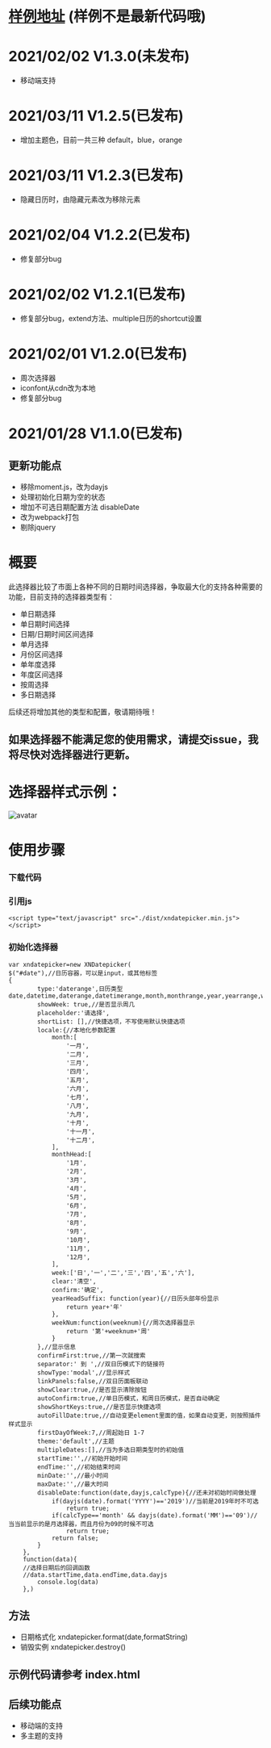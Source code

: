 
# [样例地址](https://www.jq22.com/yanshi23561) (样例不是最新代码哦)


# 2021/02/02 V1.3.0(未发布)
+ 移动端支持

# 2021/03/11 V1.2.5(已发布)
+ 增加主题色，目前一共三种 default，blue，orange

# 2021/03/11 V1.2.3(已发布)
+ 隐藏日历时，由隐藏元素改为移除元素

# 2021/02/04 V1.2.2(已发布)
+ 修复部分bug

# 2021/02/02 V1.2.1(已发布)
+ 修复部分bug，extend方法、multiple日历的shortcut设置

# 2021/02/01 V1.2.0(已发布)
+ 周次选择器
+ iconfont从cdn改为本地
+ 修复部分bug

# 2021/01/28 V1.1.0(已发布)
## 更新功能点
+ 移除moment.js，改为dayjs
+ 处理初始化日期为空的状态
+ 增加不可选日期配置方法 disableDate
+ 改为webpack打包
+ 剔除jquery

# 概要
此选择器比较了市面上各种不同的日期时间选择器，争取最大化的支持各种需要的功能，目前支持的选择器类型有：
+ 单日期选择
+ 单日期时间选择
+ 日期/日期时间区间选择
+ 单月选择
+ 月份区间选择
+ 单年度选择
+ 年度区间选择
+ 按周选择
+ 多日期选择

后续还将增加其他的类型和配置，敬请期待哦！

## 如果选择器不能满足您的使用需求，请提交issue，我将尽快对选择器进行更新。

# 选择器样式示例：
![avatar](https://raw.githubusercontent.com/fanaiai/xndatepicker/main/img/%E4%BC%81%E4%B8%9A%E5%BE%AE%E4%BF%A1%E6%88%AA%E5%9B%BE_16098368986650.png)
# 使用步骤
### 下载代码
### 引用js
    <script type="text/javascript" src="./dist/xndatepicker.min.js"></script>
    
### 初始化选择器
    var xndatepicker=new XNDatepicker(
    $("#date"),//日历容器，可以是input，或其他标签
    {
            type:'daterange',日历类型 date,datetime,daterange,datetimerange,month,monthrange,year,yearrange,week,multiple,weeknum,weeknumrange
            showWeek: true,//是否显示周几
            placeholder:'请选择',
            shortList: [],//快捷选项，不写使用默认快捷选项
            locale:{//本地化参数配置
                month:[
                    '一月',
                    '二月',
                    '三月',
                    '四月',
                    '五月',
                    '六月',
                    '七月',
                    '八月',
                    '九月',
                    '十月',
                    '十一月',
                    '十二月',
                ],
                monthHead:[
                    '1月',
                    '2月',
                    '3月',
                    '4月',
                    '5月',
                    '6月',
                    '7月',
                    '8月',
                    '9月',
                    '10月',
                    '11月',
                    '12月',
                ],
                week:['日','一','二','三','四','五','六'],
                clear:'清空',
                confirm:'确定',
                yearHeadSuffix: function(year){//日历头部年份显示
                    return year+'年'
                },
                weekNum:function(weeknum){//周次选择器显示
                    return '第'+weeknum+'周'
                }
            },//显示信息
            confirmFirst:true,//第一次就搜索
            separator:' 到 ',//双日历模式下的链接符
            showType:'modal',//显示样式
            linkPanels:false,//双日历面板联动
            showClear:true,//是否显示清除按钮
            autoConfirm:true,//单日历模式，和周日历模式，是否自动确定
            showShortKeys:true,//是否显示快捷选项
            autoFillDate:true,//自动变更element里面的值，如果自动变更，则按照插件样式显示
            firstDayOfWeek:7,//周起始日 1-7
            theme:'default',//主题
            multipleDates:[],//当为多选日期类型时的初始值
            startTime:'',//初始开始时间
            endTime:'',//初始结束时间
            minDate:'',//最小时间
            maxDate:'',//最大时间
            disableDate:function(date,dayjs,calcType){//还未对初始时间做处理
                if(dayjs(date).format('YYYY')=='2019')//当前是2019年时不可选
                    return true;
                if(calcType=='month' && dayjs(date).format('MM')=='09')//当当前显示的是月选择器，而且月份为09的时候不可选
                    return true;
                return false;
            }
        },
        function(data){ 
        //选择日期后的回调函数
        //data.startTime,data.endTime,data.dayjs
            console.log(data)
        },)
## 方法
+ 日期格式化 xndatepicker.format(date,formatString)
+ 销毁实例 xndatepicker.destroy()
## 示例代码请参考 index.html
## 后续功能点
+ 移动端的支持
+ 多主题的支持
